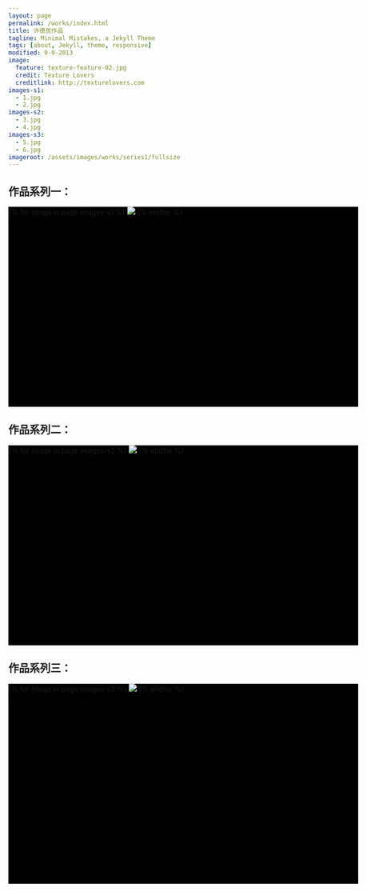 ```yaml
---
layout: page
permalink: /works/index.html
title: 许德民作品
tagline: Minimal Mistakes, a Jekyll Theme
tags: [about, Jekyll, theme, responsive]
modified: 9-9-2013
image:
  feature: texture-feature-02.jpg
  credit: Texture Lovers
  creditlink: http://texturelovers.com
images-s1:
  - 1.jpg
  - 2.jpg
images-s2:
  - 3.jpg
  - 4.jpg
images-s3:
  - 5.jpg
  - 6.jpg
imageroot: /assets/images/works/series1/fullsize
---
```

<script src="{{ site.url }}/assets/js/vendor/picturefill.js"></script>
<script src="{{ site.url }}/assets/js/vendor/jquery-1.9.1.min.js"></script>
<script src="{{ site.url }}/assets/js/vendor/galleria/galleria-1.3.3.js"></script>
<link rel="stylesheet" href="{{ site.url }}/assets/js/vendor/galleria/themes/classic/galleria.classic.css">
<!-- <link rel="stylesheet" href="/assets/js/vendor/galleria/themes/twelve/galleria.twelve.css"> -->
<style>
    .galleria-classic{ width: 700px; height: 400px; background: #000 }
</style>

## 作品系列一：
<div class="galleria-classic">
{% for image in page.images-s1 %}
  <img src="{{ site.url }}/{{ page.imageroot }}/{{image}}">
{% endfor %}
</div>

## 作品系列二：
<div class="galleria-classic">
{% for image in page.images-s2 %}
  <img src="{{ site.url }}/{{page.imageroot}}/{{image}}">
{% endfor %}
</div>

## 作品系列三：
<div class="galleria-classic">
{% for image in page.images-s3 %}
  <img src="{{ site.url }}/{{page.imageroot}}/{{image}}">
{% endfor %}
</div>
<script>
Galleria.configure({
    lightbox: true,
    carousel: true
});

Galleria.loadTheme('{{ site.url }}/assets/js/vendor/galleria/themes/classic/galleria.classic.min.js');
Galleria.run('.galleria-classic');  

// Galleria.loadTheme('/assets/js/vendor/galleria/themes/twelve/galleria.twelve.js');
// Galleria.run('.galleria-twelve');  

// debugger;
</script>
